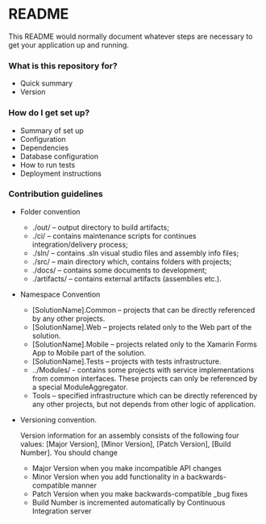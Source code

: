 # README #

This README would normally document whatever steps are necessary to get your application up and running.

### What is this repository for? ###

* Quick summary
* Version

### How do I get set up? ###

* Summary of set up
* Configuration
* Dependencies
* Database configuration
* How to run tests
* Deployment instructions

### Contribution guidelines ###

* Folder convention
	* ./out/ – output directory to build artifacts;	
	* ./ci/ – contains maintenance scripts for continues integration/delivery process;
	* ./sln/ – contains .sln visual studio files and assembly info files;
	* ./src/ – main directory which, contains folders with projects;	
	* ./docs/ – contains some documents to development;
	* ./artifacts/ – contains external artifacts (assemblies etc.).

* Namespace Convention
	* [SolutionName].Common – projects that can be directly referenced by any other projects.
	* [SolutionName].Web – projects related only to the Web part of the solution.
	* [SolutionName].Mobile – projects related only to the Xamarin Forms App to Mobile part of the solution.
	* [SolutionName].Tests – projects with tests infrastructure.
	* ../Modules/ - contains some projects with service implementations from common interfaces. These projects can only be referenced by a special ModuleAggregator.
	* Tools – specified infrastructure which can be directly referenced by any other projects, but not depends from other logic of application.

* Versioning convention.

    Version information for an assembly consists of the following four values: [Major Version], [Minor Version], [Patch Version], [Build Number]. You should change
	* Major Version when you make incompatible API changes
	* Minor Version when you add functionality in a backwards-compatible manner
	* Patch Version when you make backwards-compatible _bug fixes
	* Build Number is incremented automatically by Continuous Integration server